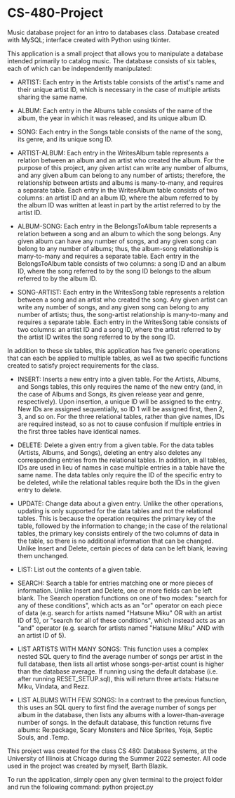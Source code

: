 # CS-480-Project
 Music database project for an intro to databases class. Database created with MySQL; interface created with Python using tkinter.

This application is a small project that allows you to manipulate a database intended primarily to catalog music.
The database consists of six tables, each of which can be independently manipulated:

- ARTIST: Each entry in the Artists table consists of the artist's name and their unique artist ID, which is necessary in the case of multiple artists sharing the same name.

- ALBUM: Each entry in the Albums table consists of the name of the album, the year in which it was released, and its unique album ID.

- SONG: Each entry in the Songs table consists of the name of the song, its genre, and its unique song ID.

- ARTIST-ALBUM: Each entry in the WritesAlbum table represents a relation between an album and an artist who created the album. For the purpose of this project, any given artist can write any number of albums, and any given album can belong to any number of artists; therefore, the relationship between artists and albums is many-to-many, and requires a separate table.
   Each entry in the WritesAlbum table consists of two columns: an artist ID and an album ID, where the album referred to by the album ID was written at least in part by the artist referred to by the artist ID.

- ALBUM-SONG: Each entry in the BelongsToAlbum table represents a relation between a song and an album to which the song belongs. Any given album can have any number of songs, and any given song can belong to any number of albums; thus, the album-song relationship is many-to-many and requires a separate table.
   Each entry in the BelongsToAlbum table consists of two columns: a song ID and an album ID, where the song referred to by the song ID belongs to the album referred to by the album ID.

- SONG-ARTIST: Each entry in the WritesSong table represents a relation between a song and an artist who created the song. Any given artist can write any number of songs, and any given song can belong to any number of artists; thus, the song-artist relationship is many-to-many and requires a separate table.
   Each entry in the WritesSong table consists of two columns: an artist ID and a song ID, where the artist referred to by the artist ID writes the song referred to by the song ID.

In addition to these six tables, this application has five generic operations that can each be applied to multiple tables, as well as two specific functions created to satisfy project requirements for the class.

- INSERT: Inserts a new entry into a given table. 
   For the Artists, Albums, and Songs tables, this only requires the name of the new entry (and, in the case of Albums and Songs, its given release year and genre, respectively). Upon insertion, a unique ID will be assigned to the entry. New IDs are assigned sequentially, so ID 1 will be assigned first, then 2, 3, and so on.
   For the three relational tables, rather than give names, IDs are required instead, so as not to cause confusion if multiple entries in the first three tables have identical names.

- DELETE: Delete a given entry from a given table.
   For the data tables (Artists, Albums, and Songs), deleting an entry also deletes any corresponding entries from the relational tables. In addition, in all tables, IDs are used in lieu of names in case multiple entries in a table have the same name. The data tables only require the ID of the specific entry to be deleted, while the relational tables require both the IDs in the given entry to delete.

- UPDATE: Change data about a given entry.
   Unlike the other operations, updating is only supported for the data tables and not the relational tables. This is because the operation requires the primary key of the table, followed by the information to change; in the case of the relational tables, the primary key consists entirely of the two columns of data in the table, so there is no additional information that can be changed.
   Unlike Insert and Delete, certain pieces of data can be left blank, leaving them unchanged.

- LIST: List out the contents of a given table.

- SEARCH: Search a table for entries matching one or more pieces of information.
   Unlike Insert and Delete, one or more fields can be left blank.
   The Search operation functions on one of two modes: "search for any of these conditions", which acts as an "or" operator on each piece of data (e.g. search for artists named "Hatsune Miku" OR with an artist ID of 5), or "search for all of these conditions", which instead acts as an "and" operator (e.g. search for artists named "Hatsune Miku" AND with an artist ID of 5).

- LIST ARTISTS WITH MANY SONGS: This function uses a complex nested SQL query to find the average number of songs per artist in the full database, then lists all artist whose songs-per-artist count is higher than the database average. If running using the default database (i.e. after running RESET_SETUP.sql), this will return three artists: Hatsune Miku, Vindata, and Rezz.

- LIST ALBUMS WITH FEW SONGS: In a contrast to the previous function, this uses an SQL query to first find the average number of songs per album in the database, then lists any albums with a lower-than-average number of songs. In the default database, this function returns five albums: Re:package, Scary Monsters and Nice Sprites, Yoja, Septic Souls, and .Temp.

This project was created for the class CS 480: Database Systems, at the University of Illinois at Chicago during the Summer 2022 semester. All code used in the project was created by myself, Barth Blazik.

To run the application, simply open any given terminal to the project folder and run the following command:
python project.py
